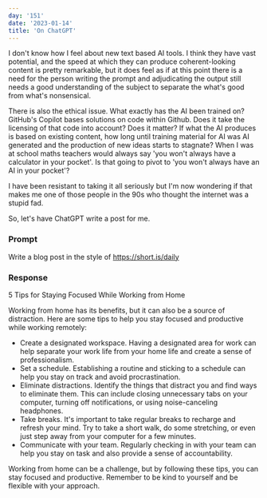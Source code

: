 ```yaml
---
day: '151'
date: '2023-01-14'
title: 'On ChatGPT'
---
```


I don't know how I feel about new text based AI tools. I think they have vast potential, and the speed at which they can produce coherent-looking content is pretty remarkable, but it does feel as if at this point there is a need for the person writing the prompt and adjudicating the output still needs a good understanding of the subject to separate the what's good from what's nonsensical.

There is also the ethical issue. What exactly has the AI been trained on? GitHub's Copilot bases solutions on code within Github. Does it take the licensing of that code into account? Does it matter? If what the AI produces is based on existing content, how long until training material for AI was AI generated and the production of new ideas starts to stagnate? When I was at school maths teachers would always say 'you won't always have a calculator in your pocket'. Is that going to pivot to 'you won't always have an AI in your pocket'?

I have been resistant to taking it all seriously but I'm now wondering if that makes me one of those people in the 90s who thought the internet was a stupid fad.

So, let's have ChatGPT write a post for me.

### Prompt

Write a blog post in the style of https://short.is/daily

### Response

5 Tips for Staying Focused While Working from Home

Working from home has its benefits, but it can also be a source of distraction. Here are some tips to help you stay focused and productive while working remotely:

- Create a designated workspace. Having a designated area for work can help separate your work life from your home life and create a sense of professionalism.
- Set a schedule. Establishing a routine and sticking to a schedule can help you stay on track and avoid procrastination.
- Eliminate distractions. Identify the things that distract you and find ways to eliminate them. This can include closing unnecessary tabs on your computer, turning off notifications, or using noise-canceling headphones.
- Take breaks. It's important to take regular breaks to recharge and refresh your mind. Try to take a short walk, do some stretching, or even just step away from your computer for a few minutes.
- Communicate with your team. Regularly checking in with your team can help you stay on task and also provide a sense of accountability.

Working from home can be a challenge, but by following these tips, you can stay focused and productive. Remember to be kind to yourself and be flexible with your approach.
